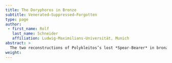 ```yaml
---
title: The Doryphoros in Bronze
subtitle: Venerated–Suppressed–Forgotten
type: page
author:
 - first_name: Rolf
   last_name: Schneider
   affiliation: Ludwig-Maximilians-Universität, Munich
abstract: >
  The two reconstructions of Polykleitos’s lost *Spear-Bearer* in bronze can tell us many stories. They were both made in Munich from three Roman copies between 1910 and 1921. This paper addresses the bronzes’ place in history: in ancient art, in Stettin and Munich, and in Germany after the First and Second World Wars.
weight:
---
```

